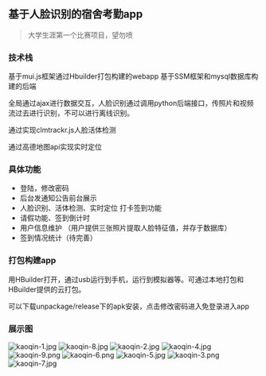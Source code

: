 ## 基于人脸识别的宿舍考勤app



> 大学生涯第一个比赛项目，望勿喷

### 技术栈
基于mui.js框架通过Hbuilder打包构建的webapp
基于SSM框架和mysql数据库构建的后端

全局通过ajax进行数据交互，人脸识别通过调用python后端接口，传照片和视频流过去进行识别，不可以进行离线识别。

通过实现clmtrackr.js人脸活体检测

通过高德地图api实现实时定位

### 具体功能

* 登陆，修改密码
* 后台发通知公告前台展示
* 人脸识别、活体检测、实时定位 打卡签到功能
* 请假功能、签到倒计时
* 用户信息维护 （用户提供三张照片提取人脸特征值，并存于数据库）
* 签到情况统计（待完善）

### 打包构建app

用HBuilder打开，通过usb运行到手机，运行到模拟器等。可通过本地打包和HBuilder提供的云打包。

可以下载unpackage/release下的apk安装，点击修改密码进入免登录进入app





### 展示图
![kaoqin-1.jpg](https://i.loli.net/2020/03/03/FeZjnUOlpxNMaiv.jpg)
![kaoqin-8.jpg](https://i.loli.net/2020/03/03/M9OmWD14lyRaHNd.jpg)
![kaoqin-2.jpg](https://i.loli.net/2020/03/03/6rgHPK2zFdGwVfo.jpg)
![kaoqin-4.jpg](https://i.loli.net/2020/03/03/n83Zfj7AFdYmwvp.jpg)
![kaoqin-9.png](https://i.loli.net/2020/03/03/ulW2VckpvBF61fr.png)
![kaoqin-6.png](https://i.loli.net/2020/03/03/XFtzkeL5Mn3soDm.png)
![kaoqin-5.jpg](https://i.loli.net/2020/03/03/bHIiFoyrZVOtDnq.jpg)
![kaoqin-3.png](https://i.loli.net/2020/03/03/D8JZRAfj1GxmpTL.png)
![kaoqin-7.jpg](https://i.loli.net/2020/03/03/xsJy1AOPSBLUYod.jpg)
